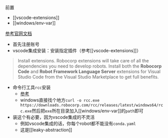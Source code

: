 前置
- [[vscode-extensions]]
- [[windows/env-var]]

[参考官网文档](https://robocorp.com/docs/quickstart-guide)
- 首先注册账号
- vscode集成安装：安装指定插件（参考[[vscode-extensions]]）
> Install extensions. Robocorp extensions will take care of all the dependencies you need to develop robots. Install both the **Robocorp Code** and **Robot Framework Language Server** extensions for Visual Studio Code from the Visual Studio Marketplace to get full benefits.

- 命令行工具`rcc`安装
  - [参考](https://github.com/robocorp/rcc#installing-rcc-from-command-line)
  - windows直接找个地方`curl -o rcc.exe https://downloads.robocorp.com/rcc/releases/latest/windows64/rcc.exe`然后把`exe`所在目录加入[[windows/env-var]]的`path`即可
- 装这个有必要，因为vscode集成的不灵活
  - 例如vscode集成的话，你每个robot都不能没有`conda.yaml`
  - 这是[[leaky-abstraction]]
